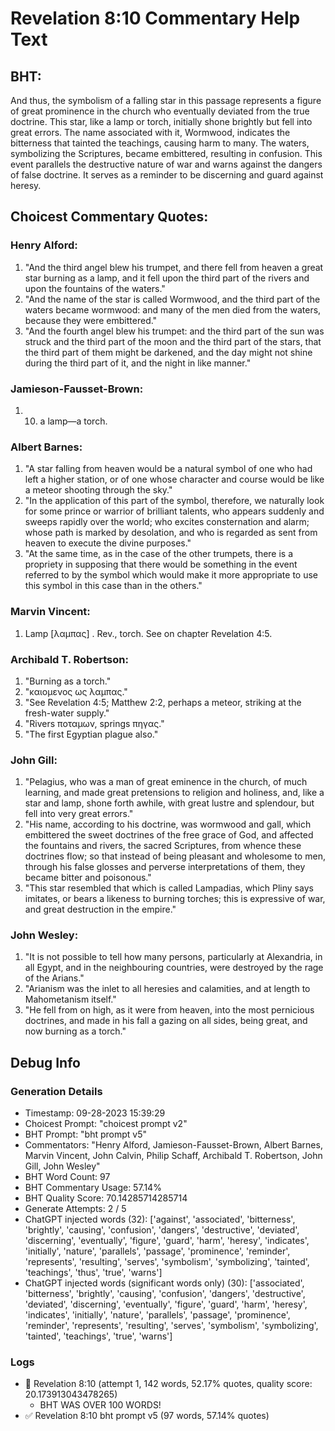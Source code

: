 # Revelation 8:10 Commentary Help Text

## BHT:
And thus, the symbolism of a falling star in this passage represents a figure of great prominence in the church who eventually deviated from the true doctrine. This star, like a lamp or torch, initially shone brightly but fell into great errors. The name associated with it, Wormwood, indicates the bitterness that tainted the teachings, causing harm to many. The waters, symbolizing the Scriptures, became embittered, resulting in confusion. This event parallels the destructive nature of war and warns against the dangers of false doctrine. It serves as a reminder to be discerning and guard against heresy.

## Choicest Commentary Quotes:
### Henry Alford:
1. "And the third angel blew his trumpet, and there fell from heaven a great star burning as a lamp, and it fell upon the third part of the rivers and upon the fountains of the waters."
2. "And the name of the star is called Wormwood, and the third part of the waters became wormwood: and many of the men died from the waters, because they were embittered."
3. "And the fourth angel blew his trumpet: and the third part of the sun was struck and the third part of the moon and the third part of the stars, that the third part of them might be darkened, and the day might not shine during the third part of it, and the night in like manner."

### Jamieson-Fausset-Brown:
1. 10. a lamp—a torch.

### Albert Barnes:
1. "A star falling from heaven would be a natural symbol of one who had left a higher station, or of one whose character and course would be like a meteor shooting through the sky." 
2. "In the application of this part of the symbol, therefore, we naturally look for some prince or warrior of brilliant talents, who appears suddenly and sweeps rapidly over the world; who excites consternation and alarm; whose path is marked by desolation, and who is regarded as sent from heaven to execute the divine purposes." 
3. "At the same time, as in the case of the other trumpets, there is a propriety in supposing that there would be something in the event referred to by the symbol which would make it more appropriate to use this symbol in this case than in the others."

### Marvin Vincent:
1. Lamp [λαμπας] . Rev., torch. See on chapter Revelation 4:5.

### Archibald T. Robertson:
1. "Burning as a torch."
2. "καιομενος ως λαμπας."
3. "See Revelation 4:5; Matthew 2:2, perhaps a meteor, striking at the fresh-water supply."
4. "Rivers ποταμων, springs πηγας."
5. "The first Egyptian plague also."

### John Gill:
1. "Pelagius, who was a man of great eminence in the church, of much learning, and made great pretensions to religion and holiness, and, like a star and lamp, shone forth awhile, with great lustre and splendour, but fell into very great errors." 
2. "His name, according to his doctrine, was wormwood and gall, which embittered the sweet doctrines of the free grace of God, and affected the fountains and rivers, the sacred Scriptures, from whence these doctrines flow; so that instead of being pleasant and wholesome to men, through his false glosses and perverse interpretations of them, they became bitter and poisonous."
3. "This star resembled that which is called Lampadias, which Pliny says imitates, or bears a likeness to burning torches; this is expressive of war, and great destruction in the empire."

### John Wesley:
1. "It is not possible to tell how many persons, particularly at Alexandria, in all Egypt, and in the neighbouring countries, were destroyed by the rage of the Arians." 
2. "Arianism was the inlet to all heresies and calamities, and at length to Mahometanism itself."
3. "He fell from on high, as it were from heaven, into the most pernicious doctrines, and made in his fall a gazing on all sides, being great, and now burning as a torch."


## Debug Info
### Generation Details
- Timestamp: 09-28-2023 15:39:29
- Choicest Prompt: "choicest prompt v2"
- BHT Prompt: "bht prompt v5"
- Commentators: "Henry Alford, Jamieson-Fausset-Brown, Albert Barnes, Marvin Vincent, John Calvin, Philip Schaff, Archibald T. Robertson, John Gill, John Wesley"
- BHT Word Count: 97
- BHT Commentary Usage: 57.14%
- BHT Quality Score: 70.14285714285714
- Generate Attempts: 2 / 5
- ChatGPT injected words (32):
	['against', 'associated', 'bitterness', 'brightly', 'causing', 'confusion', 'dangers', 'destructive', 'deviated', 'discerning', 'eventually', 'figure', 'guard', 'harm', 'heresy', 'indicates', 'initially', 'nature', 'parallels', 'passage', 'prominence', 'reminder', 'represents', 'resulting', 'serves', 'symbolism', 'symbolizing', 'tainted', 'teachings', 'thus', 'true', 'warns']
- ChatGPT injected words (significant words only) (30):
	['associated', 'bitterness', 'brightly', 'causing', 'confusion', 'dangers', 'destructive', 'deviated', 'discerning', 'eventually', 'figure', 'guard', 'harm', 'heresy', 'indicates', 'initially', 'nature', 'parallels', 'passage', 'prominence', 'reminder', 'represents', 'resulting', 'serves', 'symbolism', 'symbolizing', 'tainted', 'teachings', 'true', 'warns']

### Logs
- 🔄 Revelation 8:10 (attempt 1, 142 words, 52.17% quotes, quality score: 20.173913043478265) 
	- BHT WAS OVER 100 WORDS!
- ✅ Revelation 8:10 bht prompt v5 (97 words, 57.14% quotes)